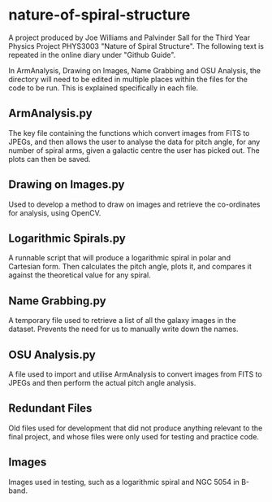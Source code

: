 # nature-of-spiral-structure

A project produced by Joe Williams and Palvinder Sall for the Third Year Physics Project PHYS3003 "Nature of Spiral Structure". The following text is repeated in the online diary under "Github Guide".

In ArmAnalysis, Drawing on Images, Name Grabbing and OSU Analysis, the directory will need to be edited in multiple places within the files for the code to be run. This is explained specifically in each file.

## ArmAnalysis.py
The key file containing the functions which convert images from FITS to JPEGs, and then allows the user to analyse the data for pitch angle, for any number of spiral arms, given a galactic centre the user has picked out. The plots can then be saved.

## Drawing on Images.py
Used to develop a method to draw on images and retrieve the co-ordinates for analysis, using OpenCV.

## Logarithmic Spirals.py
A runnable script that will produce a logarithmic spiral in polar and Cartesian form. Then calculates the pitch angle, plots it, and compares it against the theoretical value for any spiral.

## Name Grabbing.py
A temporary file used to retrieve a list of all the galaxy images in the dataset. Prevents the need for us to manually write down the names.

## OSU Analysis.py
A file used to import and utilise ArmAnalysis to convert images from FITS to JPEGs and then perform the actual pitch angle analysis.

## Redundant Files
Old files used for development that did not produce anything relevant to the final project, and whose files were only used for testing and practice code.

## Images
Images used in testing, such as a logarithmic spiral and NGC 5054 in B-band.
